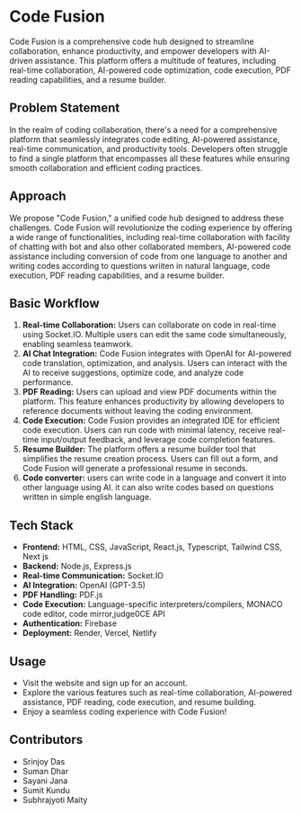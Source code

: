 # Code Fusion

Code Fusion is a comprehensive code hub designed to streamline collaboration, enhance productivity, and empower developers with AI-driven assistance. This platform offers a multitude of features, including real-time collaboration, AI-powered code optimization, code execution, PDF reading capabilities, and a resume builder.

## Problem Statement
In the realm of coding collaboration, there's a need for a comprehensive platform that seamlessly integrates code editing, AI-powered assistance, real-time communication, and productivity tools. Developers often struggle to find a single platform that encompasses all these features while ensuring smooth collaboration and efficient coding practices.

## Approach
We propose "Code Fusion," a unified code hub designed to address these challenges. Code Fusion will revolutionize the coding experience by offering a wide range of functionalities, including real-time collaboration with facility of chatting with bot and also other collaborated members, AI-powered code assistance including conversion of code from one language to another and writing codes according to questions wriiten in natural language, code execution, PDF reading capabilities, and a resume builder.

## Basic Workflow
1. **Real-time Collaboration:** Users can collaborate on code in real-time using Socket.IO. Multiple users can edit the same code simultaneously, enabling seamless teamwork.
2. **AI Chat Integration:** Code Fusion integrates with OpenAI for AI-powered code translation, optimization, and analysis. Users can interact with the AI to receive suggestions, optimize code, and analyze code performance.
3. **PDF Reading:** Users can upload and view PDF documents within the platform. This feature enhances productivity by allowing developers to reference documents without leaving the coding environment.
4. **Code Execution:** Code Fusion provides an integrated IDE for efficient code execution. Users can run code with minimal latency, receive real-time input/output feedback, and leverage code completion features.
5. **Resume Builder:** The platform offers a resume builder tool that simplifies the resume creation process. Users can fill out a form, and Code Fusion will generate a professional resume in seconds.
6. **Code converter:** users can write code in a language and convert it into other language using AI. it can also write codes based on questions written in simple english language.

## Tech Stack
- **Frontend:** HTML, CSS, JavaScript, React.js, Typescript, Tailwind CSS, Next js
- **Backend:** Node.js, Express.js
- **Real-time Communication:** Socket.IO
- **AI Integration:** OpenAI (GPT-3.5)
- **PDF Handling:** PDF.js
- **Code Execution:** Language-specific interpreters/compilers, MONACO code editor, code mirror,judge0CE API
- **Authentication:** Firebase
- **Deployment:** Render, Vercel, Netlify

## Usage
- Visit the website and sign up for an account.
- Explore the various features such as real-time collaboration, AI-powered assistance, PDF reading, code execution, and resume building.
- Enjoy a seamless coding experience with Code Fusion!

## Contributors
- Srinjoy Das
- Suman Dhar
- Sayani Jana
- Sumit Kundu
- Subhrajyoti Maity



